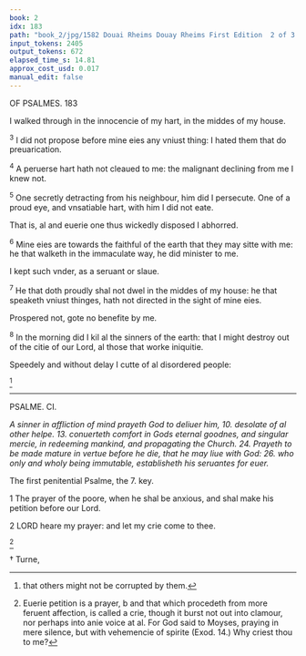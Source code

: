 ```yaml
---
book: 2
idx: 183
path: "book_2/jpg/1582 Douai Rheims Douay Rheims First Edition  2 of 3 1610 Old Testament.pdf-183.jpg"
input_tokens: 2405
output_tokens: 672
elapsed_time_s: 14.81
approx_cost_usd: 0.017
manual_edit: false
---
```

OF PSALMES. 183

I walked through in the innocencie of my hart, in the middes of my house.

<sup>3</sup> I did not propose before mine eies any vniust thing: I hated them that do preuarication.

<sup>4</sup> A peruerse hart hath not cleaued to me: the malignant declining from me I knew not.

<sup>5</sup> One secretly detracting from his neighbour, him did I persecute. One of a proud eye, and vnsatiable hart, with him I did not eate.

<aside>That is, al and euerie one thus wickedly disposed I abhorred.</aside>

<sup>6</sup> Mine eies are towards the faithful of the earth that they may sitte with me: he that walketh in the immaculate way, he did minister to me.

<aside>I kept such vnder, as a seruant or slaue.</aside>

<sup>7</sup> He that doth proudly shal not dwel in the middes of my house: he that speaketh vniust thinges, hath not directed in the sight of mine eies.

<aside>Prospered not, gote no benefite by me.</aside>

<sup>8</sup> In the morning did I kil al the sinners of the earth: that I might destroy out of the citie of our Lord, al those that worke iniquitie.

<aside>Speedely and without delay I cutte of al disordered people:</aside>

[^1]

---

PSALME. CI.

*A sinner in affliction of mind prayeth God to deliuer him, 10. desolate of al other helpe. 13. conuerteth comfort in Gods eternal goodnes, and singular mercie, in redeeming mankind, and propagating the Church. 24. Prayeth to be made mature in vertue before he die, that he may liue with God: 26. who only and wholy being immutable, establisheth his seruantes for euer.*

The first penitential Psalme, the 7. key.

1 The prayer of the poore, when he shal be anxious, and shal make his petition before our Lord.

2 LORD heare my prayer: and let my crie come to thee.

[^2]

† Turne,

[^1]: that others might not be corrupted by them.

[^2]: Euerie petition is a prayer, b and that which procedeth from more feruent affection, is called a crie, though it burst not out into clamour, nor perhaps into anie voice at al. For God said to Moyses, praying in mere silence, but with vehemencie of spirite (Exod. 14.) Why criest thou to me?